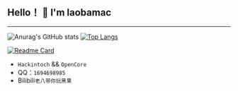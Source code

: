 ## Hello！ 👋 I'm laobamac
---
![Anurag's GitHub stats](https://github-readme-stats.vercel.app/api?username=laobamac&show_icons=true&theme=merko)
[![Top Langs](https://github-readme-stats.vercel.app/api/top-langs/?username=Win10Q)](https://github.com/laobamac/hackintosh-with-B560-msi-asus)

[![Readme Card](https://github-readme-stats.vercel.app/api/pin/?username=laobamac&repo=Hackintosh-I3-9100F-B365M-RX580)](https://github.com/Win10Q/hackintosh-with-B560-msi-asus)

-  `Hackintoch` && `OpenCore` 
- QQ：`1694698985`
- Bilibili`老八带你玩黑果`
